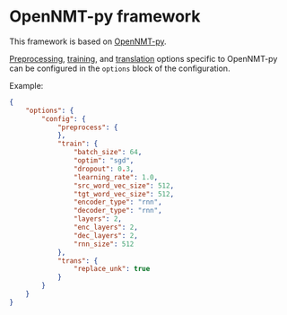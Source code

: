 # OpenNMT-py framework

This framework is based on [OpenNMT-py](https://github.com/OpenNMT/OpenNMT-py/).

[Preprocessing](https://opennmt.net/OpenNMT-py/options/preprocess.html), [training](https://opennmt.net/OpenNMT-py/options/train.html), and [translation](https://opennmt.net/OpenNMT-py/options/translate.html) options specific to OpenNMT-py can be configured in the `options` block of the configuration.

Example:

```json
{
    "options": {
        "config": {
            "preprocess": {
            },
            "train": {
                "batch_size": 64,
                "optim": "sgd",
                "dropout": 0.3,
                "learning_rate": 1.0,
                "src_word_vec_size": 512,
                "tgt_word_vec_size": 512,
                "encoder_type": "rnn",
                "decoder_type": "rnn",
                "layers": 2,
                "enc_layers": 2,
                "dec_layers": 2,
                "rnn_size": 512
            },
            "trans": {
                "replace_unk": true
            }
        }
    }
}
```
